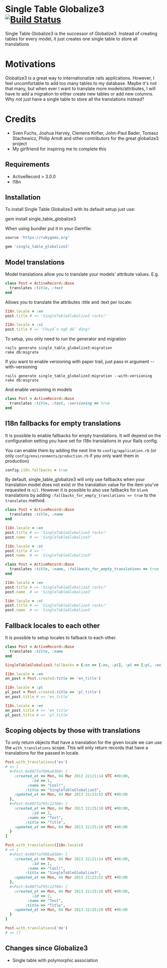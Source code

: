 # Single Table Globalize3 [![Build Status](https://travis-ci.org/trongrg/single_table_globalize3.png?branch=master)](https://travis-ci.org/trongrg/single_table_globalize3)

Single Table Globalize3 is the successor of Globalize3. Instead of creating
tables for every model, it just creates one single table to store all translations

# Motivations

Globalize3 is a great way to internationalize rails applications. However, I feel uncomfortable to add too many tables to my database. Maybe it's not that many, but when ever I want to translate more models/attributes, I will have to add a migration to either create new tables or add new columns. Why not just have a single table to store all the translations instead?

# Credits
* Sven Fuchs, Joshua Harvey, Clemens Kofler, John-Paul Bader, Tomasz Stachewicz, Philip Arndt and other contributors for the great globalize3 project
* My girlfriend for inspiring me to complete this

## Requirements

* ActiveRecord > 3.0.0
* I18n

## Installation

To install Single Table Globalize3 with its default setup just use:

gem install single_table_globalize3


When using bundler put it in your Gemfile:

```ruby
source 'https://rubygems.org'

gem 'single_table_globalize3'
```

## Model translations

Model translations allow you to translate your models' attribute values. E.g.

```ruby
class Post < ActiveRecord::Base
  translates :title, :text
end
```

Allows you to translate the attributes :title and :text per locale:

```ruby
I18n.locale = :en
post.title # => 'SingleTableGlobalize3 rocks!'

I18n.locale = :vi
post.title # => 'Chuyển ngữ dễ dàng!'
```

To setup, you only need to run the generator and migration

```
rails generate single_table_globalize3:migration
rake db:migrate
```

If you want to enable versioning with paper trail, just pass in argument --with-versioning

```
rails generate single_table_globalize3:migration --with-versioning
rake db:migrate
```

And enable versioning in models

```ruby
class Post < ActiveRecord::Base
  translates :title, :text, :versioning => true
end
```

## I18n fallbacks for empty translations

It is possible to enable fallbacks for empty translations. It will depend on the
configuration setting you have set for I18n translations in your Rails config.

You can enable them by adding the next line to `config/application.rb` (or only
`config/environments/production.rb` if you only want them in production)

```ruby
config.i18n.fallbacks = true
```

By default, single_table_globalize3 will only use fallbacks when your translation model does
not exist or the translation value for the item you've requested is `nil`.
However it is possible to also use fallbacks for `blank` translations by adding
`:fallbacks_for_empty_translations => true` to the `translates` method.

```ruby
class Post < ActiveRecord::Base
  translates :title, :name
end

I18n.locale = :en
post.title # => 'SingleTableGlobalize3 rocks!'
post.name  # => 'SingleTableGlobalize3'

I18n.locale = :nl
post.title # => ''
post.name  # => 'SingleTableGlobalize3'
```

```ruby
class Post < ActiveRecord::Base
  translates :title, :name, :fallbacks_for_empty_translations => true
end

I18n.locale = :en
post.title # => 'SingleTableGlobalize3 rocks!'
post.name  # => 'SingleTableGlobalize3'

I18n.locale = :nl
post.title # => 'SingleTableGlobalize3 rocks!'
post.name  # => 'SingleTableGlobalize3'
```

## Fallback locales to each other

It is possible to setup locales to fallback to each other.

```ruby
class Post < ActiveRecord::Base
  translates :title, :name
end

SingleTableGlobalize3.fallbacks = {:en => [:en, :pl], :pl => [:pl, :en]}

I18n.locale = :en
en_post = Post.create(:title => 'en_title')

I18n.locale = :pl
pl_post = Post.create(:title => 'pl_title')
en_post.title # => 'en_title'

I18n.locale = :en
en_post.title # => 'en_title'
pl_post.title # => 'pl_title'
```


## Scoping objects by those with translations

To only return objects that have a translation for the given locale we can use
the `with_translations` scope. This will only return records that have a
translations for the passed in locale.

```ruby
Post.with_translations('en')
# => [
  #<Post:0x007faf99ba03b0> {
    :created_at => Mon, 04 Mar 2013 22:21:14 UTC +00:00,
            :id => 1,
          :name => "Cool!",
         :title => "SingleTableGlobalize3",
    :updated_at => Mon, 04 Mar 2013 22:23:52 UTC +00:00
  },
  #<Post:0x007faf95c12f68> {
    :created_at => Mon, 04 Mar 2013 22:25:10 UTC +00:00,
            :id => 2,
          :name => "Test",
         :title => "Title",
    :updated_at => Mon, 04 Mar 2013 22:25:10 UTC +00:00
  }
]

Post.with_translations(I18n.locale)
# => [
  #<Post:0x007faf99ba03b0> {
    :created_at => Mon, 04 Mar 2013 22:21:14 UTC +00:00,
            :id => 1,
          :name => "Cool!",
         :title => "SingleTableGlobalize3",
    :updated_at => Mon, 04 Mar 2013 22:23:52 UTC +00:00
  },
  #<Post:0x007faf95c12f68> {
    :created_at => Mon, 04 Mar 2013 22:25:10 UTC +00:00,
            :id => 2,
          :name => "Test",
         :title => "Title",
    :updated_at => Mon, 04 Mar 2013 22:25:10 UTC +00:00
  }
]

Post.with_translations('de')
# => []
```

## Changes since Globalize3

* Single table with polymorphic association
